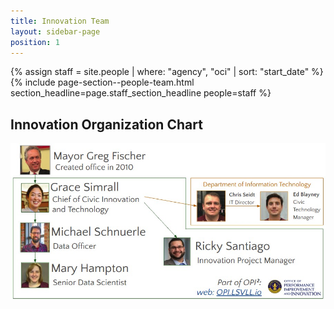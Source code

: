 ```yaml
---
title: Innovation Team
layout: sidebar-page
position: 1
---
```


{% assign staff = site.people | where: "agency", "oci" | sort: "start_date"  %}
{% include page-section--people-team.html
  section_headline=page.staff_section_headline
  people=staff %}

## Innovation Organization Chart

![Innovation Org Chart](/assets/img/projects/innovation/innovation-orgchart.jpg)

